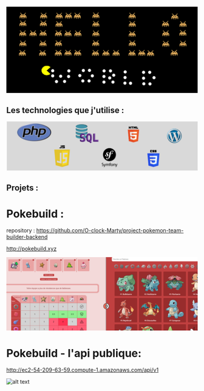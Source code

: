 ![alt text](https://github.com/Geoffrey-Cauchois/Geoffrey-Cauchois/blob/main/img/header.png?raw=true)

## Les technologies que j'utilise :

![alt text](https://github.com/Geoffrey-Cauchois/Geoffrey-Cauchois/blob/main/img/techs.PNG?raw=true)

## Projets :
# Pokebuild :

repository : https://github.com/O-clock-Marty/project-pokemon-team-builder-backend

http://pokebuild.xyz

![alt text](https://github.com/Geoffrey-Cauchois/Geoffrey-Cauchois/blob/main/img/pokebuild.PNG?raw=true)

# Pokebuild - l'api publique:

http://ec2-54-209-63-59.compute-1.amazonaws.com/api/v1

![alt text](https://github.com/Geoffrey-Cauchois/Geoffrey-Cauchois/blob/main/img/pokebuild-api.PNG?raw=true)

<!--
**Geoffrey-Cauchois/Geoffrey-Cauchois** is a ✨ _special_ ✨ repository because its `README.md` (this file) appears on your GitHub profile.

Here are some ideas to get you started:

- 🔭 I’m currently working on ...
- 🌱 I’m currently learning ...
- 👯 I’m looking to collaborate on ...
- 🤔 I’m looking for help with ...
- 💬 Ask me about ...
- 📫 How to reach me: ...
- 😄 Pronouns: ...
- ⚡ Fun fact: ...
-->
